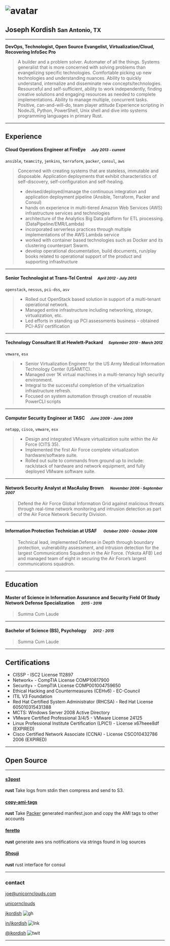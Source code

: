 
# ![avatar][]
## Joseph Kordish <small>San Antonio, TX</small>

---
**DevOps, Technologist, Open Source Evangelist, Virtualization/Cloud, Recovering InfoSec Pro**

> A builder and a problem solver. Automater of all the things. Systems generalist that is more concerned with solving problems than evangelizing specific technologies. Comfortable picking up new technologies and understanding nuances. Ability to quickly understand, internalize and disseminate new concepts/technologies. Resourceful and self-sufficient, ability to work independently, finding creative solutions and engaging resources as needed to complete implementations. Ability to manage multiple, concurrent tasks. Positive, can-and-will-do, team player attitude Experience scripting in NodeJS, Python, PowerShell, Unix shell and dive into systems programming languages in primary Rust.


---
## Experience
#### Cloud Operations Engineer at FireEye &emsp;<small>*July 2013  - current*</small>

`ansible`, `teamcity`, `jenkins`, `terraform`, `packer`, `consul`, `aws`
> Concerned with creating systems that are stateless, immutable and disposable. Application deployments that exhibit characteristics of self-discovery, self-configuration and self-healing.
> * devised/deployed/manage the continuous integration and application deployment pipeline (Ansible, Terraform, Packer and Consul)
> * hands on experience in multi-tiered Amazon Web Services (AWS) infrastructure services and technologies
> * architecture of the Analytics Big Data platform for ETL processing. (DataPipeline/EMR/Lambda)
> * incorporated serverless practices through multiple implementations of the AWS Lambda service
> * worked with container based technologies such as Docker and its clustering counterpart Swarm.
> * develop operational documentation, build documents, run/play books related to operational support of the product and supporting infrastructure

---
#### Senior Technologist at Trans-Tel Central &emsp;<small>*April 2012 - July 2013*</small>

`openstack`, `nessus`, `pci-dss`, `asv`
> * Rolled out OpenStack based solution in support of a multi-tenant operational network.
> * Managed entire infrastructure including networking, storage, virtualization, etc.
> * Led efforts in standing up PCI assessments business – obtained PCI-ASV certification
>

---
#### Technology Consultant III at Hewlett-Packard &emsp;<small>*September 2010 - March 2012*</small>

`vmware`, `esx`
> * Senior Virtualization Engineer for the US Army Medical Information Technology Center (USAMITC).
> * Managed over 1K virtual machines in a multi-tenancy high security environment.
> * Integral to the successful completion of the virtualization infrastructure refresh.
> * Focused on system automation through creation of reusable PowerCLI scripts
>

---
#### Computer Security Engineer at TASC &emsp;<small>*June 2009 - June 2009*</small>

`netapp`, `cisco`, `vmware`, `esx`
> * Design and integrated VMware virtualization suite within the Air Force (CITS 35).
> * Implemented the first Air Force complete virtualization hardware/software suite.
> * Rolled out suite to commands from ground up to include: rack/stack of hardware and network equipment, and fully deployed VMware software suite.

---
#### Network Security Analyst at MacAulay Brown &emsp; <small>*November 2006 - September 2007*</small>
> Defend the Air Force Global Information Grid against malicious threats through real-time network monitoring and intrusion detection as part of the Air Force Network Security Division.

---
#### Information Protection Technician at USAF &emsp; <small>*October 2000 - October 2006*</small>
> Technical lead, implemented Defense in Depth through boundary protection, vulnerability assessment, and intrusion detection for the largest Communications Squadron in the Air Force. (Yokota AFB) Led and managed team of eight in securing the Air Force’s largest communications squadron.

---
## Education
#### Master of Science in Information Assurance and Security  Field Of Study Network Defense Specialization &emsp; <small>*2015 - 2016*</small>
> Summa Cum Laude

---
#### Bachelor of Science (BS), Psychology &emsp; <small>*2012 - 2015*</small>
> Summa Cum Laude


---
## Certifications
* CISSP - ISC2 License 112897
* Network+ - CompTIA License COMP10617900
* Security+ - CompTIA License COMP001004759650
* Ethical Hacking and Countermeasures (CEHv6) - EC-Council
* ITIL V3 Foundation
* Red Hat Certified System Administrator (RHCSA) - Red Hat License 605010315431388
* MCTS: Windows Server 2008 Active Directory
* VMware Certified Professional 3/4/5 - VMware License 24125
* Linux Professional Institute Certification (LPIC1) - License x67heee8df (EXPIRED)
* Cisco Certified Network Associate (CCNA) - License CSCO10432786 2006 (EXPIRED)
---
## Open Source
---
#### [s3post](https://github.com/jkordish/s3post.rs)
 **rust** Take logs from stdin then compress and send to S3.
 
#### [copy-ami-tags](https://github.com/jkordish/copy-ami-tags.rs)
**rust** Take [Packer](https://www.packer.io) generated manifest.json and copy the AMI tags to other accounts

#### [feretto](https://github.com/jkordish/feretto.rs)
**rust** generate aws sns notifications via strings found in log sources

#### [Shouji](https://github.com/jkordish/shouji)
 **rust** rust interface for consul

---
### contact
[joe@unicornclouds.com](mailto:joe@unicornclouds.com)

[unicornclouds][homepage]

[jkordish][github] ![gh][]

[in/jkordish][linkedin] ![lnk][]

[@jkordish][twitter] ![twit][]

---
[avatar]: https://pbs.twimg.com/profile_images/830609016011243520/mbLRNS4F.jpg
[homepage]: http://unicornclouds.com
[twitter]: https://twitter.com/jkordish
[twit]: http://cdn-careers.sstatic.net/careers/Img/icon-twitter.png?v=b1bd58ad2034
[github]: https://github.com/jkordish
[gh]: https://cdn4.iconfinder.com/data/icons/iconsimple-logotypes/512/github-20.png
[linkedin]: https://linkedin.com/in/jkordish
[lnk]: https://cdn4.iconfinder.com/data/icons/social-media-icons-the-circle-set/48/linkedin_circle-20.png
